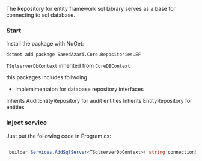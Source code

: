 ﻿The  Repository for entity framework sql Library serves as a base for connecting to sql database.

### Start
Install the package with NuGet:
```
dotnet add package SaeedAzari.Core.Repositories.EF
```


`TSqlserverDbContext` inherited from `CoreDBContext`


this packages includes follwoing 

- Implemimentaion for database repository interfaces

Inherits AuditEntityRepository for audit entities
Inherits EntityRepository for entities

### Inject service
Just put the following code in Program.cs:

```cs

 builder.Services.AddSqlServer<TSqlserverDbContext>( string connectionString)

```


